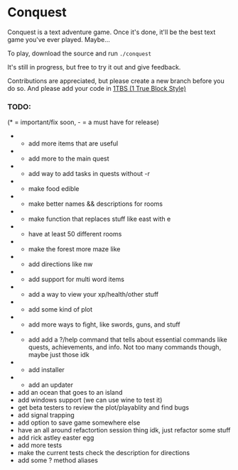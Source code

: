 Conquest
========

Conquest is a text adventure game. Once it's done, it'll be the best text game you've ever played. Maybe...

To play, download the source and run `./conquest`

It's still in progress, but free to try it out and give feedback.

Contributions are appreciated, but please create a new branch before you do so. And please add your code in [1TBS (1 True Block Style)](http://en.wikipedia.org/wiki/1TBS#Variant:_1TBS)

### TODO: 
(* = important/fix soon, - = a must have for release)

* * add more items that are useful
* * add more to the main quest
* * add way to add tasks in quests without -r
* - make food edible
* - make better names && descriptions for rooms
* - make function that replaces stuff like east with e
* - have at least 50 different rooms
* - make the forest more maze like
* - add directions like nw
* - add support for multi word items
* - add a way to view your xp/health/other stuff
* - add some kind of plot
* - add more ways to fight, like swords, guns, and stuff
* - add add a ?/help command that tells about essential commands like quests,
achievements, and info. Not too many commands though, maybe just those idk
* - add installer
* - add an updater
*   add an ocean that goes to an island
*   add windows support (we can use wine to test it)
*   get beta testers to review the plot/playablity and find bugs
*   add signal trapping
*   add option to save game somewhere else
*   have an all around refactortion session thing idk, just refactor some stuff
*   add rick astley easter egg
*   add more tests
*   make the current tests check the description for directions
*   add some ? method aliases
